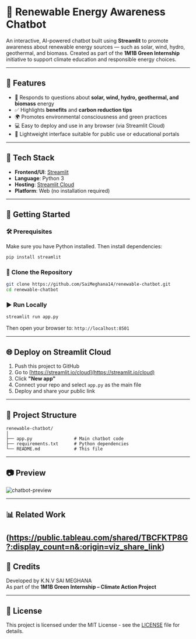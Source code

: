 
# 🌿 Renewable Energy Awareness Chatbot

An interactive, AI-powered chatbot built using **Streamlit** to promote awareness about renewable energy sources — such as solar, wind, hydro, geothermal, and biomass. Created as part of the **1M1B Green Internship** initiative to support climate education and responsible energy choices.

---

## 📌 Features

- 🤖 Responds to questions about **solar, wind, hydro, geothermal, and biomass** energy
- ✅ Highlights **benefits** and **carbon reduction tips**
- 🌍 Promotes environmental consciousness and green practices
- 💻 Easy to deploy and use in any browser (via Streamlit Cloud)
- 📱 Lightweight interface suitable for public use or educational portals

---

## 🔧 Tech Stack

- **Frontend/UI**: [Streamlit](https://streamlit.io/)
- **Language**: Python 3
- **Hosting**: [Streamlit Cloud](https://streamlit.io/cloud)
- **Platform**: Web (no installation required)

---

## 🚀 Getting Started

### 🛠️ Prerequisites

Make sure you have Python installed. Then install dependencies:

```bash
pip install streamlit
```

### 📂 Clone the Repository

```bash
git clone https://github.com/SaiMeghana14/renewable-chatbot.git
cd renewable-chatbot
```

### ▶️ Run Locally

```bash
streamlit run app.py
```

Then open your browser to: `http://localhost:8501`

---

## 🌐 Deploy on Streamlit Cloud

1. Push this project to GitHub
2. Go to [https://streamlit.io/cloud](https://streamlit.io/cloud)
3. Click **"New app"**
4. Connect your repo and select `app.py` as the main file
5. Deploy and share your public link

---

## 📁 Project Structure

```
renewable-chatbot/
│
├── app.py                # Main chatbot code
├── requirements.txt      # Python dependencies
└── README.md             # This file
```

---

## 📷 Preview

![chatbot-preview](https://github.com/user-attachments/assets/e9f6f114-6834-41a0-9925-ae163aabfdcb)


---

## 📊 Related Work


(https://public.tableau.com/shared/TBCFKTP8G?:display_count=n&:origin=viz_share_link)
---

## 📣 Credits

Developed by K.N.V SAI MEGHANA  
As part of the **1M1B Green Internship – Climate Action Project**

---

## 📄 License

This project is licensed under the MIT License - see the [LICENSE](LICENSE) file for details.
